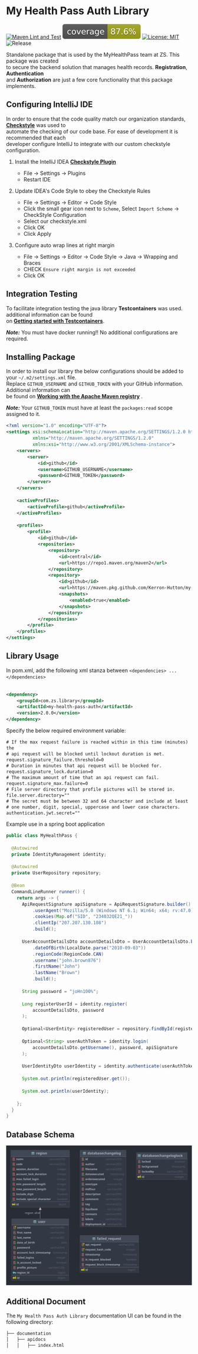 # My Health Pass Auth Library

[![Maven Lint and Test](https://github.com/Kerron-Hutton/my-health-pass-auth-library/actions/workflows/maven_lint_and_test.yml/badge.svg)](https://github.com/Kerron-Hutton/my-health-pass-auth-library/actions/workflows/maven_lint_and_test.yml)
![Coverage](.github/badges/jacoco.svg)
[![License: MIT](https://img.shields.io/badge/License-MIT-blue.svg)](https://opensource.org/licenses/MIT)
![Release](https://img.shields.io/github/v/release/kerron-hutton/my-health-pass-auth-library?include_prereleases&logoColor=blue)

Standalone package that is used by the MyHealthPass team at ZS. This package was created  
to secure the backend solution that manages health records. **Registration**, **Authentication**  
and **Authorization** are just a few core functionality that this package implements.

## Configuring IntelliJ IDE

In order to ensure that the code quality match our organization
standards, **[Checkstyle](https://checkstyle.sourceforge.io/index.html)** was used to   
automate the checking of our code base. For ease of development it is recommended that each   
developer configure IntelliJ to integrate with our custom checkstyle configuration.

1. Install the IntelliJ IDEA **[Checkstyle Plugin](https://plugins.jetbrains.com/plugin/1065-checkstyle-idea)**
    - File → Settings → Plugins
    - Restart IDE

2. Update IDEA's Code Style to obey the Checkstyle Rules
    - File → Settings → Editor → Code Style
    - Click the small gear icon next to `Scheme`, Select `Import Scheme` → CheckStyle Configuration
    - Select our checkstyle.xml
    - Click OK
    - Click Apply

3. Configure auto wrap lines at right margin
    - File → Settings → Editor → Code Style → Java → Wrapping and Braces
    - CHECK `Ensure right margin is not exceeded`
    - Click OK

## Integration Testing

To facilitate integration testing the java library **Testcontainers** was used. additional information can be found  
on **[Getting started with Testcontainers](https://www.testcontainers.org/quickstart/junit_5_quickstart/)**.

***Note:*** You must have docker running!! No additional configurations are required.

## Installing Package

In order to install our library the below configurations should be added to your `~/.m2/settings.xml` file.  
Replace `GITHUB_USERNAME` and `GITHUB_TOKEN` with your GitHub information. Additional information can  
be found
on **[Working with the Apache Maven registry](https://docs.github.com/en/packages/working-with-a-github-packages-registry/working-with-the-apache-maven-registry)**
.

***Note:*** Your `GITHUB_TOKEN` must have at least the `packages:read` scope assigned to it.

```xml
<?xml version="1.0" encoding="UTF-8"?>
<settings xsi:schemaLocation="http://maven.apache.org/SETTINGS/1.2.0 http://maven.apache.org/xsd/settings-1.2.0.xsd"
          xmlns="http://maven.apache.org/SETTINGS/1.2.0"
          xmlns:xsi="http://www.w3.org/2001/XMLSchema-instance">
    <servers>
        <server>
            <id>github</id>
            <username>GITHUB_USERNAME</username>
            <password>GITHUB_TOKEN</password>
        </server>
    </servers>

    <activeProfiles>
        <activeProfile>github</activeProfile>
    </activeProfiles>

    <profiles>
        <profile>
            <id>github</id>
            <repositories>
                <repository>
                    <id>central</id>
                    <url>https://repo1.maven.org/maven2</url>
                </repository>
                <repository>
                    <id>github</id>
                    <url>https://maven.pkg.github.com/Kerron-Hutton/my-health-pass-auth-library</url>
                    <snapshots>
                        <enabled>true</enabled>
                    </snapshots>
                </repository>
            </repositories>
        </profile>
    </profiles>
</settings>

```

## Library Usage

In pom.xml, add the following xml stanza between `<dependencies> ... </dependencies>`

```xml

<dependency>
    <groupId>com.zs.library</groupId>
    <artifactId>my-health-pass-auth</artifactId>
    <version>2.0.0</version>
</dependency>
```

Specify the below required environment variable:

```properties
# If the max request failure is reached within in this time (minutes) the
# api request will be blocked until lockout duration is met.
request.signature_failure.threshold=0
# Duration in minutes that api request will be blocked for.
request.signature_lock.duration=0
# The maximum amount of time that an api request can fail.
request.signature_max.failure=0
# File server directory that profile pictures will be stored in.
file.server.directory=""
# The secret must be between 32 and 64 character and include at least 
# one number, digit, special, uppercase and lower case characters.
authentication.jwt.secret=""
```

Example use in a spring boot application

```java
public class MyHealthPass {

  @Autowired
  private IdentityManagement identity;

  @Autowired
  private UserRepository repository;

  @Bean
  CommandLineRunner runner() {
    return args -> {
      ApiRequestSignature apiSignature = ApiRequestSignature.builder()
          .userAgent("Mozilla/5.0 (Windows NT 6.1; Win64; x64; rv:47.0) Gecko/20100101 Firefox/47.0")
          .cookies(Map.of("SID", "234032QE21_"))
          .clientIp("207.207.130.108")
          .build();

      UserAccountDetailsDto accountDetailsDto = UserAccountDetailsDto.builder()
          .dateOfBirth(LocalDate.parse("2010-09-03"))
          .regionCode(RegionCode.CAN)
          .username("john.brown876")
          .firstName("John")
          .lastName("Brown")
          .build();

      String password = "joHn100%";

      Long registerUserId = identity.register(
          accountDetailsDto, password
      );

      Optional<UserEntity> registeredUser = repository.findById(registerUserId);

      Optional<String> userAuthToken = identity.login(
          accountDetailsDto.getUsername(), password, apiSignature
      );

      UserIdentityDto userIdentity = identity.authenticate(userAuthToken.get());

      System.out.println(registeredUser.get());

      System.out.println(userIdentity);

    };
  }
}
```

## Database Schema

![Schema](documentation/my-health-pass-database-schema.svg)

## Additional Document

The `My Health Pass Auth Library` documentation UI can be found in the following directory:

```
├── documentation
│   ├── apidocs
│   │   ├── index.html
```
